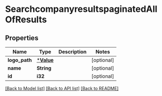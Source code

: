 # SearchcompanyresultspaginatedAllOfResults

## Properties

Name | Type | Description | Notes
------------ | ------------- | ------------- | -------------
**logo_path** | [***Value**](.md) |  | [optional] 
**name** | **String** |  | [optional] 
**id** | **i32** |  | [optional] 

[[Back to Model list]](../README.md#documentation-for-models) [[Back to API list]](../README.md#documentation-for-api-endpoints) [[Back to README]](../README.md)


